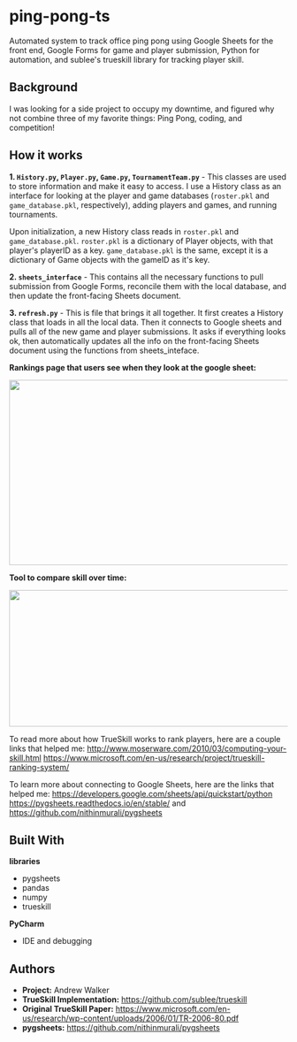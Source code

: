 # ping-pong-ts
Automated system to track office ping pong using Google Sheets for the front end, Google Forms for game and player submission, Python for automation, and sublee's trueskill library for tracking player skill.

## Background
I was looking for a side project to occupy my downtime, and figured why not combine three of my favorite things: Ping Pong, coding, and competition!

## How it works

**1. ```History.py```, ```Player.py```, ```Game.py```, ```TournamentTeam.py```** - This classes are used to store information and make it easy to access. I use a History class as an interface for looking at the player and game databases (```roster.pkl``` and ```game_database.pkl```, respectively), adding players and games, and running tournaments.

Upon initialization, a new History class reads in ```roster.pkl``` and ```game_database.pkl```. ```roster.pkl``` is a dictionary of Player objects, with that player's playerID as a key. ```game_database.pkl``` is the same, except it is a dictionary of Game objects with the gameID as it's key.

**2. ```sheets_interface```** - This contains all the necessary functions to pull submission from Google Forms, reconcile them with the local database, and then update the front-facing Sheets document.

**3. ```refresh.py```** - This is file that brings it all together. It first creates a History class that loads in all the local data. Then it connects to Google sheets and pulls all of the new game and player submissions. It asks if everything looks ok, then automatically updates all the info on the front-facing Sheets document using the functions from sheets_inteface.

**Rankings page that users see when they look at the google sheet:**

<img src="https://github.com/awalker88/ping-pong-ts/blob/master/images/rankings.jpg" width="598" height="335" />

**Tool to compare skill over time:**

<img src="https://github.com/awalker88/ping-pong-ts/blob/master/images/skillchart.jpg" width="598" height="247" />

To read more about how TrueSkill works to rank players, here are a couple links that helped me:
http://www.moserware.com/2010/03/computing-your-skill.html
https://www.microsoft.com/en-us/research/project/trueskill-ranking-system/

To learn more about connecting to Google Sheets, here are the links that helped me:
https://developers.google.com/sheets/api/quickstart/python
https://pygsheets.readthedocs.io/en/stable/ and https://github.com/nithinmurali/pygsheets

## Built With
**libraries**   
* pygsheets
* pandas
* numpy
* trueskill

**PyCharm**  
* IDE and debugging  

## Authors
* **Project:** Andrew Walker  
* **TrueSkill Implementation:** https://github.com/sublee/trueskill
* **Original TrueSkill Paper:** https://www.microsoft.com/en-us/research/wp-content/uploads/2006/01/TR-2006-80.pdf
* **pygsheets:** https://github.com/nithinmurali/pygsheets
